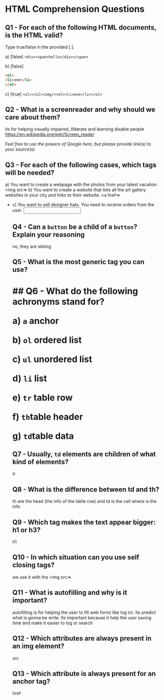 # HTML Comprehension Questions

## Q1 - For each of the following HTML documents, is the HTML valid?

Type true/false in the provided [ ].

a) [false] `<div><span>hello</div></span>`

b) [false]

```html
<ul>
<li>one</li>
</ol>
```

c) [true] `<ul></ul><img/><ol><li>one</li></ol>`

## Q2 - What is a screenreader and why should we care about them?

its for helping visually impaired, illiterate and learning disable people
https://en.wikipedia.org/wiki/Screen_reader

_Feel free to use the powers of Google here, but please provide link(s) to your source(s)_

## Q3 - For each of the following cases, which tags will be needed?

a) You want to create a webpage with the photos from your latest vacation 
<img src=>
b) You want to create a website that lists all the art gallery websites in your city and links to their website. 
<a href=> <ul> <li>
c) You want to sell designer hats. You need to receive orders from the user.
<input>
## Q4 - Can a `button` be a child of a `button`? Explain your reasoning
no, they are sibling
## Q5 - What is the most generic tag you can use?
 <h1>
## Q6 - What do the following achronyms stand for?

a) `a` anchor

b) `ol` ordered list

c) `ul` unordered list

d) `li` list

e) `tr` table row

f) `th`table header 

g) `td`table data 

## Q7 - Usually, `td` elements are children of what kind of elements?
tr
## Q8 - What is the difference between td and th?
th are the head (the info of the table row) and td is the cell where is the info
## Q9 - Which tag makes the text appear bigger: h1 or h3?
h1
## Q10 - In which situation can you use self closing tags?
we use it with the <img src=>
## Q11 - What is autofilling and why is it important?
autofilling is for helping the user to fill web form( like log in). Its predict what is gonna be write. Its important because it help the user saving time and make it easier to log or search
## Q12 - Which attributes are always present in an img element?
src
## Q13 - Which attribute is always present for an anchor tag?
href